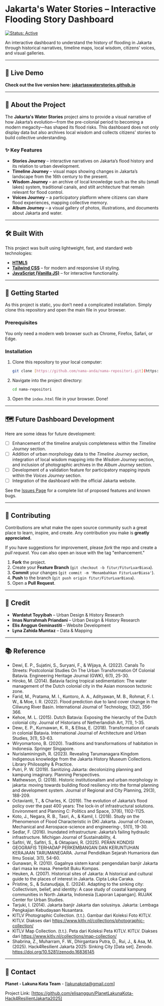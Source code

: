 # Jakarta's Water Stories – Interactive Flooding Story Dashboard

[![Status: Active](https://img.shields.io/badge/status-aktif-success.svg)]()

An interactive dashboard to understand the history of flooding in Jakarta through historical narratives, timeline maps, local wisdom, citizens’ voices, and visual galleries.

---

## 🚀 Live Demo

**Check out the live version here:** [**jakartaswaterstories.github.io**](https://elisanggun.github.io/PlanetLakunaKota-Hack4ResilientJakarta2025/)

---

## 🧐 About the Project

The **Jakarta's Water Stories** project aims to provide a visual narrative of how Jakarta’s evolution—from the pre-colonial period to becoming a modern megacity—has shaped its flood risks. This dashboard does not only display data but also archives local wisdom and collects citizens’ stories to build collective understanding.

### ✨ Key Features

* **Stories Journey** – interactive narratives on Jakarta’s flood history and its relation to urban development.
* **Timeline Journey** – visual maps showing changes in Jakarta’s landscape from the 16th century to the present.
* **Wisdom Journey** – an archive of local knowledge such as the situ (small lakes) system, traditional canals, and stilt architecture that remain relevant for flood control.
* **Voices Journey** – a participatory platform where citizens can share flood experiences, mapping collective memory.
* **Album Journey** – a visual gallery of photos, illustrations, and documents about Jakarta and water.  

---

## 🛠️ Built With

This project was built using lightweight, fast, and standard web technologies:

* [**HTML5**](https://developer.mozilla.org/en-US/docs/Web/Guide/HTML/HTML5)  
* [**Tailwind CSS**](https://tailwindcss.com/) – for modern and responsive UI styling. 
* [**JavaScript (Vanilla JS)**](https://developer.mozilla.org/en-US/docs/Web/JavaScript) – for interactive functionality.

---

## 🏁 Getting Started

As this project is static, you don’t need a complicated installation. Simply clone this repository and open the main file in your browser.

### Prerequisites

You only need a modern web browser such as Chrome, Firefox, Safari, or Edge.

### Installation

1.  Clone this repository to your local computer:
    ```bash
    git clone [https://github.com/nama-anda/nama-repositori.git](https://github.com/nama-anda/nama-repositori.git)
    ```
2.  Navigate into the project directory:
    ```bash
    cd nama-repositori
    ```
3.  Open the `index.html` file in your browser. Done!

---

## 🗺️ Future Dashboard Development

Here are some ideas for future development:

* [ ] Enhancement of the timeline analysis completeness within the _Timeline Journey_ section.
* [ ] Addition of urban morphology data to the _Timeline Journey_ section, integration of local wisdom mapping into the _Wisdom Journey_ section, and inclusion of photographic archives in the _Album Journey_ section.
* [ ] Development of a validation feature for participatory mapping inputs within the _Voices Journey_ section.
* [ ] Integration of the dashboard with the official Jakarta website.
      
See the [Issues Page](https://github.com/nama-anda/nama-repositori/issues) for a complete list of proposed features and known bugs.

---

## 🤝 Contributing

Contributions are what make the open source community such a great place to learn, inspire, and create. Any contribution you make is **greatly appreciated.**

If you have suggestions for improvement, please _fork_ the repo and create a _pull request_. You can also open an issue with the tag "enhancement."

1.  **Fork** the project.
2.  Create your **Feature Branch** (`git checkout -b fitur/FiturLuarBiasa`).
3.  **Commit** your changes (`git commit -m 'Menambahkan FiturLuarBiasa'`).
4.  **Push** to the branch (`git push origin fitur/FiturLuarBiasa`).
5.  Open a **Pull Request**.

---

## 👥 Credit

- **Wardatut Toyyibah** – Urban Design & History Research  
- **Imas Nurrahmah Priandani** – Urban Design & History Research 
- **Elis Anggun Geminastiti** – Website Development  
- **Lyna Zahida Mumtaz** – Data & Mapping

---

## 📚 Reference

- Dewi, E. P., Sujatini, S., Suryani, F., & Wijaya, A. (2022). Canals To Streets: Postcolonial Studies On The Urban Transformation Of Colonial Batavia. Engineering Heritage Journal (GWK), 6(1), 25-30.
- Hiroko, M. (2014). Batavia facing tropical sedimentation: The water management of the Dutch colonial city in the Asian monsoon tectonic zone.
- Farid, M., Pratama, M. I., Kuntoro, A. A., Adityawan, M. B., Rohmat, F. I. W., & Moe, I. R. (2022). Flood prediction due to land cover change in the Ciliwung River Basin. International Journal of Technology, 13(2), 356-366.
- Kehoe, M. L. (2015). Dutch Batavia: Exposing the hierarchy of the Dutch colonial city. Journal of Historians of Netherlandish Art, 7(1), 1-35.
- Dewı, E. P., Kurnıawan, K. R., & Ellısa, E. (2018). Transformation of canals in colonial Batavia. International Journal of Architecture and Urban Studies, 3(1), 53-63.
- Wiryomartono, B. (2020). Traditions and transformations of habitation in Indonesia. Springer Singapore.
- Nurislaminingsih, R. (2023). Revealing Tarumanagara Kingdom Indigenous knowledge from the Jakarta History Museum Collections. Library Philosophy & Practice.
- Putri, P. W. (2019). Sanitizing Jakarta: decolonizing planning and kampung imaginary. Planning Perspectives.
- Mathewson, D. (2018). Historic institutionalism and urban morphology in jakarta: moving towards building flood resiliency into the formal planning and development system. Journal of Regional and City Planning, 29(3), 188-209.
- Octavianti, T., & Charles, K. (2019). The evolution of Jakarta’s flood policy over the past 400 years: The lock-in of infrastructural solutions. Environment and Planning C: Politics and Space, 37(6), 1102-1125.
- Koto, J., Negara, R. B., Tasri, A., & Kamil, I. (2018). Study on the Phenomenon of Flood Characteristic in DKI Jakarta. Journal of Ocean, Mechanical and Aerospace-science and engineering-, 51(1), 19-30.
- Sedlar, F. (2016). Inundated infrastructure: Jakarta’s failing hydraulic infrastructure. Michigan Journal of Sustainability, 4.
- Safitri, W., Safitri, S., & Oktapiani, R. (2025). PERAN KONDISI GEOGRAFIS TERHADAP PERKEMBANGAN DAN KERUNTUHAN KERAJAAN TARUMANEGARA. Jurnal Pendidikan Sejarah Humaniora dan Ilmu Sosial, 3(1), 54-60.
- Gunawan, R. (2010). Gagalnya sistem kanal: pengendalian banjir Jakarta dari masa ke masa. Penerbit Buku Kompas.
- Heuken, A. (2007). Historical sites of Jakarta: A historical and cultural guide to the places of interest in Jakarta. Cipta Loka Caraka.
- Pristine, S., & Sutanudjaja, E. (2024). Adapting to the sinking city: Collectivism, belief, and identity: A case study of coastal kampung communities in North Jakarta, Indonesia [Laporan Lapangan]. RUJAK Center for Urban Studies.
- Tarjuki, I. (2014). Jakarta banjir Jakarta dan solusinya. Jakarta: Lembaga Pengkajian Kebudayaan Nusantara.
- KITLV Photographic Collection. (t.t.). Gambar dari Koleksi Foto KITLV. KITLV. Diakses dari https://www.kitlv.nl/collections/photographic-collection/
- KITLV Map Collection. (t.t.). Peta dari Koleksi Peta KITLV. KITLV. Diakses dari https://www.kitlv.nl/collections/map-collection/
- Shabrina, Z., Muharram, F. W., Dhirgantara Putra, D., Rui, J., & Asa, M. (2025). Hack4Resilient Jakarta 2025: Sinking City [Data set]. Zenodo. https://doi.org/10.5281/zenodo.16836145
---

## 📧 Contact

**Planet - Lakuna Kota Team** - [lakunakota@gmail.com]

Project Link: [https://github.com/elisanggun/PlanetLakunaKota-Hack4ResilientJakarta2025]

